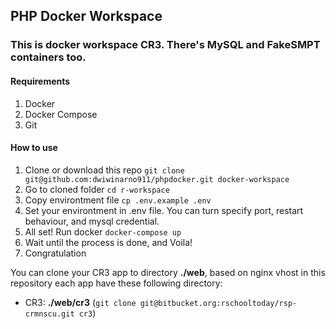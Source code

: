 ## PHP Docker Workspace
### This is docker workspace CR3. There's MySQL and FakeSMPT containers too.

#### Requirements
1. Docker
2. Docker Compose
3. Git

#### How to use
1. Clone or download this repo `git clone git@github.com:dwiwinarno911/phpdocker.git docker-workspace`
2. Go to cloned folder `cd r-workspace`
3. Copy environtment file `cp .env.example .env`
4. Set your environtment in .env file. You can turn specify port, restart behaviour, and mysql credential.
5. All set! Run docker `docker-compose up`
6. Wait until the process is done, and Voila!
7. Congratulation

You can clone your CR3 app to directory **./web**, based on nginx vhost in this repository each app have these following directory:
- CR3: **./web/cr3** (`git clone git@bitbucket.org:rschooltoday/rsp-crmnscu.git cr3`)